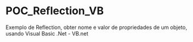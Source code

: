 # POC_Reflection_VB
Exemplo de Reflection, obter nome e valor de propriedades de um objeto, usando Visual Basic .Net - VB.net
